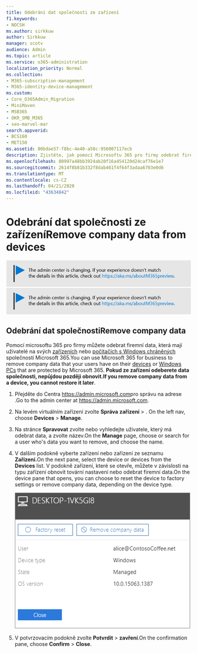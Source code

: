 ```yaml
---
title: Odebrání dat společnosti ze zařízení
f1.keywords:
- NOCSH
ms.author: sirkkuw
author: Sirkkuw
manager: scotv
audience: Admin
ms.topic: article
ms.service: o365-administration
localization_priority: Normal
ms.collection:
- M365-subscription-management
- M365-identity-device-management
ms.custom:
- Core_O365Admin_Migration
- MiniMaven
- MSB365
- OKR_SMB_M365
- seo-marvel-mar
search.appverid:
- BCS160
- MET150
ms.assetid: 80bdae57-f8bc-4e40-a58c-956007117ecb
description: Zjistěte, jak pomocí Microsoftu 365 pro firmy odebrat firemní data, která mají uživatelé na svých zařízeních nebo počítačích s Windows.
ms.openlocfilehash: 80997a48bb3924ab20f16a454120d24caf76e1e7
ms.sourcegitcommit: 2614f8b81b332f8dab461f4f64f3adaa6703e0d6
ms.translationtype: MT
ms.contentlocale: cs-CZ
ms.lasthandoff: 04/21/2020
ms.locfileid: "43634842"
---
```

# <a name="remove-company-data-from-devices"></a><span data-ttu-id="03375-103">Odebrání dat společnosti ze zařízení</span><span class="sxs-lookup"><span data-stu-id="03375-103">Remove company data from devices</span></span>

<span data-ttu-id="03375-104">[![Popis s informacemi o tom, jak se mění centrum pro správu. Další podrobnosti najdete na aka.ms/aboutM365preview.](../media/m365admincenterchanging.png)](https://docs.microsoft.com/office365/admin/microsoft-365-admin-center-preview)</span><span class="sxs-lookup"><span data-stu-id="03375-104">[![Label to let you know the admin center is changing and you can find more details at aka.ms/aboutM365preview.](../media/m365admincenterchanging.png)](https://docs.microsoft.com/office365/admin/microsoft-365-admin-center-preview)</span></span>

## <a name="remove-company-data"></a><span data-ttu-id="03375-105">Odebrání dat společnosti</span><span class="sxs-lookup"><span data-stu-id="03375-105">Remove company data</span></span>

<span data-ttu-id="03375-106">Pomocí microsoftu 365 pro firmy můžete odebrat firemní data, která mají uživatelé na svých [zařízeních](app-protection-settings-for-android-and-ios.md) nebo [počítačích s Windows chráněných](protection-settings-for-windows-10-devices.md) společností Microsoft 365.</span><span class="sxs-lookup"><span data-stu-id="03375-106">You can use Microsoft 365 for business to remove company data that your users have on their [devices](app-protection-settings-for-android-and-ios.md) or [Windows PCs](protection-settings-for-windows-10-devices.md) that are protected by Microsoft 365.</span></span> <span data-ttu-id="03375-107">**Pokud ze zařízení odeberete data společnosti, nepůjdou později obnovit.**</span><span class="sxs-lookup"><span data-stu-id="03375-107">**If you remove company data from a device, you cannot restore it later**.</span></span> 
  
1. <span data-ttu-id="03375-108">Přejděte do Centra <a href="https://go.microsoft.com/fwlink/p/?linkid=837890" target="_blank">https://admin.microsoft.com</a>pro správu na adrese .</span><span class="sxs-lookup"><span data-stu-id="03375-108">Go to the admin center at <a href="https://go.microsoft.com/fwlink/p/?linkid=837890" target="_blank">https://admin.microsoft.com</a>.</span></span>
    
2. <span data-ttu-id="03375-109">Na levém virtuálním zařízení zvolte **Správa** **zařízení** \> .  </span><span class="sxs-lookup"><span data-stu-id="03375-109">On the left nav, choose **Devices**  \> **Manage**.</span></span>
  
3. <span data-ttu-id="03375-110">Na stránce **Spravovat** zvolte nebo vyhledejte uživatele, který má odebrat data, a zvolte název.</span><span class="sxs-lookup"><span data-stu-id="03375-110">On the **Manage** page, choose or search for a user who's data you want to remove, and choose the name.</span></span> 
    
4. <span data-ttu-id="03375-111">V dalším podokně vyberte zařízení nebo zařízení ze seznamu **Zařízení.**</span><span class="sxs-lookup"><span data-stu-id="03375-111">On the next pane, select the device or devices from the **Devices** list.</span></span> <span data-ttu-id="03375-112">V podokně zařízení, které se otevře, můžete v závislosti na typu zařízení obnovit tovární nastavení nebo odebrat firemní data.</span><span class="sxs-lookup"><span data-stu-id="03375-112">On the device pane that opens, you can choose to reset the device to factory settings or remove company data, depending on the device type.</span></span> 
    
    ![V podokně odebrat firemní data vyberte zařízení, ze kterého chcete data odebrat.](../media/resetorremove.png)
  
5. <span data-ttu-id="03375-114">V potvrzovacím podokně zvolte **Potvrdit** \> **zavření**.</span><span class="sxs-lookup"><span data-stu-id="03375-114">On the confirmation pane, choose **Confirm** \> **Close**.</span></span>
    


